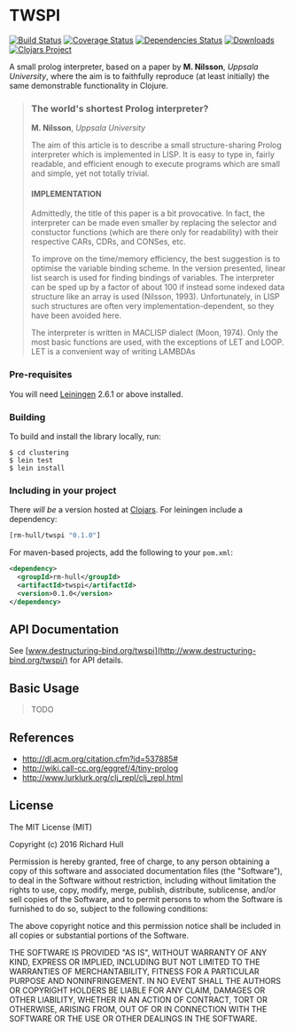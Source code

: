 # TWSPI
[![Build Status](https://travis-ci.org/rm-hull/twspi.svg?branch=master)](http://travis-ci.org/rm-hull/twspi) [![Coverage Status](https://coveralls.io/repos/rm-hull/twspi/badge.svg?branch=master)](https://coveralls.io/r/rm-hull/twspi?branch=master) [![Dependencies Status](https://jarkeeper.com/rm-hull/twspi/status.svg)](https://jarkeeper.com/rm-hull/twspi) [![Downloads](https://jarkeeper.com/rm-hull/twspi/downloads.svg)](https://jarkeeper.com/rm-hull/twspi) [![Clojars Project](https://img.shields.io/clojars/v/rm-hull/twspi.svg)](https://clojars.org/rm-hull/twspi)

A small prolog interpreter, based on a paper by **M. Nilsson**, _Uppsala University_, 
where the aim is to faithfully reproduce (at least initially) the same demonstrable 
functionality in Clojure.

> ### The world's shortest Prolog interpreter?
> **M. Nilsson**, _Uppsala University_
>
> The aim of this article is to describe a small structure-sharing Prolog interpreter
> which is implemented in LISP. It is easy to type in, fairly readable, and efficient
> enough to execute programs which are small and simple, yet not totally trivial.
>
> #### IMPLEMENTATION
> Admittedly, the title of this paper is a bit provocative. In fact, the interpreter
> can be made even smaller by replacing the selector and constuctor functions
> (which are there only for readability) with their respective CARs, CDRs, and
> CONSes, etc.
>
> To improve on the time/memory efficiency, the best suggestion is to optimise
> the variable binding scheme. In the version presented, linear list search is used
> for finding bindings of variables. The interpreter can be sped up by a factor of
> about 100 if instead some indexed data structure like an array is used (Nilsson, 
> 1993). Unfortunately, in LISP such structures are often very implementation-dependent,
> so they have been avoided here.
>
> The interpreter is written in MACLISP dialect (Moon, 1974). Only the most basic
> functions are used, with the exceptions of LET and LOOP. LET is a convenient
> way of writing LAMBDAs

### Pre-requisites

You will need [Leiningen](https://github.com/technomancy/leiningen) 2.6.1 or above installed.

### Building

To build and install the library locally, run:

    $ cd clustering
    $ lein test
    $ lein install

### Including in your project

There _will be_ a version hosted at [Clojars](https://clojars.org/rm-hull/twspi).
For leiningen include a dependency:

```clojure
[rm-hull/twspi "0.1.0"]
```

For maven-based projects, add the following to your `pom.xml`:

```xml
<dependency>
  <groupId>rm-hull</groupId>
  <artifactId>twspi</artifactId>
  <version>0.1.0</version>
</dependency>
```

## API Documentation

See [www.destructuring-bind.org/twspi](http://www.destructuring-bind.org/twspi/) for API details.

## Basic Usage

> TODO

## References

* http://dl.acm.org/citation.cfm?id=537885#
* http://wiki.call-cc.org/eggref/4/tiny-prolog
* http://www.lurklurk.org/clj_repl/clj_repl.html

## License

The MIT License (MIT)

Copyright (c) 2016 Richard Hull

Permission is hereby granted, free of charge, to any person obtaining a copy of
this software and associated documentation files (the "Software"), to deal in
the Software without restriction, including without limitation the rights to
use, copy, modify, merge, publish, distribute, sublicense, and/or sell copies of
the Software, and to permit persons to whom the Software is furnished to do so,
subject to the following conditions:

The above copyright notice and this permission notice shall be included in all
copies or substantial portions of the Software.

THE SOFTWARE IS PROVIDED "AS IS", WITHOUT WARRANTY OF ANY KIND, EXPRESS OR
IMPLIED, INCLUDING BUT NOT LIMITED TO THE WARRANTIES OF MERCHANTABILITY, FITNESS
FOR A PARTICULAR PURPOSE AND NONINFRINGEMENT. IN NO EVENT SHALL THE AUTHORS OR
COPYRIGHT HOLDERS BE LIABLE FOR ANY CLAIM, DAMAGES OR OTHER LIABILITY, WHETHER
IN AN ACTION OF CONTRACT, TORT OR OTHERWISE, ARISING FROM, OUT OF OR IN
CONNECTION WITH THE SOFTWARE OR THE USE OR OTHER DEALINGS IN THE SOFTWARE.

